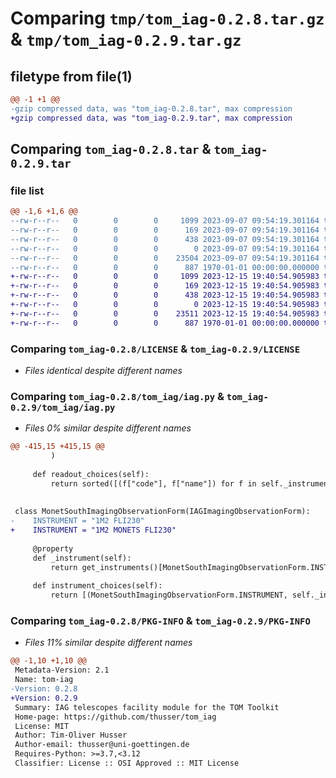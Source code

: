 # Comparing `tmp/tom_iag-0.2.8.tar.gz` & `tmp/tom_iag-0.2.9.tar.gz`

## filetype from file(1)

```diff
@@ -1 +1 @@
-gzip compressed data, was "tom_iag-0.2.8.tar", max compression
+gzip compressed data, was "tom_iag-0.2.9.tar", max compression
```

## Comparing `tom_iag-0.2.8.tar` & `tom_iag-0.2.9.tar`

### file list

```diff
@@ -1,6 +1,6 @@
--rw-r--r--   0        0        0     1099 2023-09-07 09:54:19.301164 tom_iag-0.2.8/LICENSE
--rw-r--r--   0        0        0      169 2023-09-07 09:54:19.301164 tom_iag-0.2.8/README.md
--rw-r--r--   0        0        0      438 2023-09-07 09:54:19.301164 tom_iag-0.2.8/pyproject.toml
--rw-r--r--   0        0        0        0 2023-09-07 09:54:19.301164 tom_iag-0.2.8/tom_iag/__init__.py
--rw-r--r--   0        0        0    23504 2023-09-07 09:54:19.301164 tom_iag-0.2.8/tom_iag/iag.py
--rw-r--r--   0        0        0      887 1970-01-01 00:00:00.000000 tom_iag-0.2.8/PKG-INFO
+-rw-r--r--   0        0        0     1099 2023-12-15 19:40:54.905983 tom_iag-0.2.9/LICENSE
+-rw-r--r--   0        0        0      169 2023-12-15 19:40:54.905983 tom_iag-0.2.9/README.md
+-rw-r--r--   0        0        0      438 2023-12-15 19:40:54.905983 tom_iag-0.2.9/pyproject.toml
+-rw-r--r--   0        0        0        0 2023-12-15 19:40:54.905983 tom_iag-0.2.9/tom_iag/__init__.py
+-rw-r--r--   0        0        0    23511 2023-12-15 19:40:54.905983 tom_iag-0.2.9/tom_iag/iag.py
+-rw-r--r--   0        0        0      887 1970-01-01 00:00:00.000000 tom_iag-0.2.9/PKG-INFO
```

### Comparing `tom_iag-0.2.8/LICENSE` & `tom_iag-0.2.9/LICENSE`

 * *Files identical despite different names*

### Comparing `tom_iag-0.2.8/tom_iag/iag.py` & `tom_iag-0.2.9/tom_iag/iag.py`

 * *Files 0% similar despite different names*

```diff
@@ -415,15 +415,15 @@
         )
 
     def readout_choices(self):
         return sorted([(f["code"], f["name"]) for f in self._instrument["modes"]["readout"]["modes"]])
 
 
 class MonetSouthImagingObservationForm(IAGImagingObservationForm):
-    INSTRUMENT = "1M2 FLI230"
+    INSTRUMENT = "1M2 MONETS FLI230"
 
     @property
     def _instrument(self):
         return get_instruments()[MonetSouthImagingObservationForm.INSTRUMENT]
 
     def instrument_choices(self):
         return [(MonetSouthImagingObservationForm.INSTRUMENT, self._instrument["name"])]
```

### Comparing `tom_iag-0.2.8/PKG-INFO` & `tom_iag-0.2.9/PKG-INFO`

 * *Files 11% similar despite different names*

```diff
@@ -1,10 +1,10 @@
 Metadata-Version: 2.1
 Name: tom-iag
-Version: 0.2.8
+Version: 0.2.9
 Summary: IAG telescopes facility module for the TOM Toolkit
 Home-page: https://github.com/thusser/tom_iag
 License: MIT
 Author: Tim-Oliver Husser
 Author-email: thusser@uni-goettingen.de
 Requires-Python: >=3.7,<3.12
 Classifier: License :: OSI Approved :: MIT License
```

